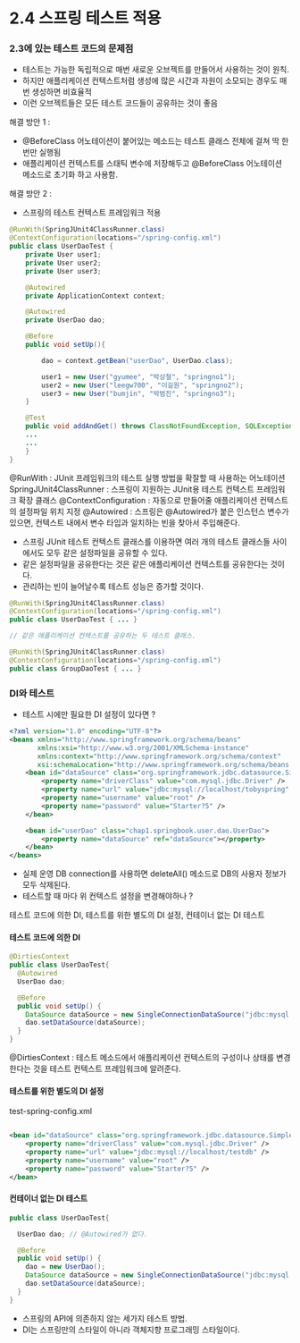 # 2.4 스프링 테스트 적용

### 2.3에 있는 테스트 코드의 문제점
- 테스트는 가능한 독립적으로 매번 새로운 오브젝트를 만들어서 사용하는 것이 원칙.
- 하지만 애플리케이션 컨텍스트처럼 생성에 많은 시간과 자원이 소모되는 경우도 매번 생성하면 비효율적
- 이런 오브젝트들은 모든 테스트 코드들이 공유하는 것이 좋음

해결 방안 1 :
- @BeforeClass 어노테이션이 붙어있는 메소드는 테스트 클래스 전체에 걸쳐 딱 한번만 실행됨
- 애플리케이션 컨텍스트를 스태틱 변수에 저장해두고 @BeforeClass 어노테이션 메소드로 초기화 하고 사용함.

해결 방안 2 :
- 스프링의 테스트 컨텍스트 프레임워크 적용

```java
@RunWith(SpringJUnit4ClassRunner.class)
@ContextConfiguration(locations="/spring-config.xml")
public class UserDaoTest {
    private User user1;
    private User user2;
    private User user3;

    @Autowired
    private ApplicationContext context;

    @Autowired
    private UserDao dao;

    @Before
    public void setUp(){

        dao = context.getBean("userDao", UserDao.class);

        user1 = new User("gyumee", "박상철", "springno1");
        user2 = new User("leegw700", "이길원", "springno2");
        user3 = new User("bumjin", "박범진", "springno3");
    }

    @Test
    public void addAndGet() throws ClassNotFoundException, SQLException {
    ...
    ...
    }
}
```

@RunWith : JUnit 프레임워크의 테스트 실행 방법을 확잘할 때 사용하는 어노테이션
SpringJUnit4ClassRunner : 스프링이 지원하는 JUnit용 테스트 컨텍스트 프레임워크 확장 클래스
@ContextConfiguration : 자동으로 만들어줄 애플리케이션 컨텍스트의 설정파일 위치 지정
@Autowired : 스프링은 @Autowired가 붙은 인스턴스 변수가 있으면, 컨텍스트 내에서 변수 타입과 일치하는 빈을 찾아서 주입해준다.

- 스프링 JUnit 테스트 컨텍스트 클래스를 이용하면 여러 개의 테스트 클래스들 사이에서도 모두 같은 설정파일을 공유할 수 있다.
- 같은 설정파일을 공유한다는 것은 같은 애플리케이션 컨텍스트를 공유한다는 것이다.
- 관리하는 빈이 늘어날수록 테스트 성능은 증가할 것이다.

```java
@RunWith(SpringJUnit4ClassRunner.class)
@ContextConfiguration(locations="/spring-config.xml")
public class UserDaoTest { ... }

// 같은 애플리케이션 컨텍스트를 공유하는 두 테스트 클래스.

@RunWith(SpringJUnit4ClassRunner.class)
@ContextConfiguration(locations="/spring-config.xml")
public class GroupDaoTest { ... }
```

### DI와 테스트
- 테스트 시에만 필요한 DI 설정이 있다면 ?

```xml
<?xml version="1.0" encoding="UTF-8"?>
<beans xmlns="http://www.springframework.org/schema/beans"
       xmlns:xsi="http://www.w3.org/2001/XMLSchema-instance"
       xmlns:context="http://www.springframework.org/schema/context"
       xsi:schemaLocation="http://www.springframework.org/schema/beans http://www.springframework.org/schema/beans/spring-beans.xsd http://www.springframework.org/schema/context http://www.springframework.org/schema/context/spring-context.xsd">
    <bean id="dataSource" class="org.springframework.jdbc.datasource.SimpleDriverDataSource">
        <property name="driverClass" value="com.mysql.jdbc.Driver" />
        <property name="url" value="jdbc:mysql://localhost/tobyspring" />
        <property name="username" value="root" />
        <property name="password" value="Starter?5" />
    </bean>

    <bean id="userDao" class="chap1.springbook.user.dao.UserDao">
        <property name="dataSource" ref="dataSource"></property>
    </bean>
</beans>
```

- 실제 운영 DB connection를 사용하면 deleteAll() 메소드로 DB의 사용자 정보가 모두 삭제된다.
- 테스트할 때 마다 위 컨텍스트 설정을 변경해야하나 ?

테스트 코드에 의한 DI, 테스트를 위한 별도의 DI 설정, 컨테이너 없는 DI 테스트

#### 테스트 코드에 의한 DI

```java
@DirtiesContext
public class UserDaoTest{
  @Autowired
  UserDao dao;

  @Before
  public void setUp() {
    DataSource dataSource = new SingleConnectionDataSource("jdbc:mysql://localhost/testdb",...);
    dao.setDataSource(dataSource);
  }
}
```

@DirtiesContext : 테스트 메소드에서 애플리케이션 컨텍스트의 구성이나 상태를 변경한다는 것을 테스트 컨텍스트 프레임워크에 알려준다.

#### 테스트를 위한 별도의 DI 설정

test-spring-config.xml

```xml

<bean id="dataSource" class="org.springframework.jdbc.datasource.SimpleDriverDataSource">
    <property name="driverClass" value="com.mysql.jdbc.Driver" />
    <property name="url" value="jdbc:mysql://localhost/testdb" />
    <property name="username" value="root" />
    <property name="password" value="Starter?5" />
</bean>

```

#### 컨테이너 없는 DI 테스트

```java
public class UserDaoTest{

  UserDao dao; // @Autowired가 없다.

  @Before
  public void setUp() {
    dao = new UserDao();
    DataSource dataSource = new SingleConnectionDataSource("jdbc:mysql://localhost/testdb",...);
    dao.setDataSource(dataSource);
  }
}
```


- 스프링의 API에 의존하지 않는 세가지 테스트 방법.
- DI는 스프링만의 스타일이 아니라 객체지향 프로그래밍 스타일이다.
